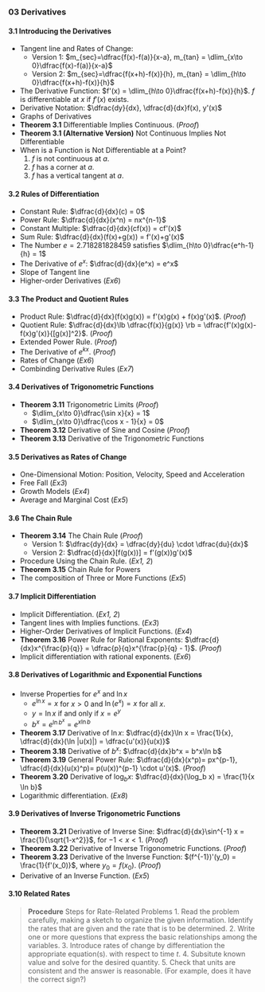 ### 03 Derivatives

#### 3.1 Introducing the Derivatives
+ Tangent line and Rates of Change:
  + Version 1: $m_{sec}=\dfrac{f(x)-f(a)}{x-a}, m_{tan} = \dlim_{x\to 0}\dfrac{f(x)-f(a)}{x-a}$
  + Version 2: $m_{sec}=\dfrac{f(x+h)-f(x)}{h}, m_{tan} = \dlim_{h\to 0}\dfrac{f(x+h)-f(x)}{h}$
+ The Derivative Function: $f'(x) = \dlim_{h\to 0}\dfrac{f(x+h)-f(x)}{h}$. $f$ is differentiable at $x$ if $f'(x)$ exists.
+ Derivative Notation: $\dfrac{dy}{dx}, \dfrac{d}{dx}f(x), y'(x)$
+ Graphs of Derivatives
+ **Theorem 3.1** Differentiable Implies Continuous. (_Proof_)
+ **Theorem 3.1 (Alternative Version)** Not Continuous Implies Not Differentiable
+ When is a Function is Not Differentiable at a Point?
  1. $f$ is not continuous at $a$.
  2. $f$ has a corner at $a$.
  3. $f$ has a vertical tangent at $a$.

#### 3.2 Rules of Differentiation
+ Constant Rule: $\dfrac{d}{dx}(c) = 0$
+ Power Rule: $\dfrac{d}{dx}(x^n) = nx^{n-1}$
+ Constant Multiple: $\dfrac{d}{dx}(cf(x)) = cf'(x)$
+ Sum Rule: $\dfrac{d}{dx}(f(x)+g(x)) = f'(x)+g'(x)$
+ The Number $e=2.718281828459$ satisfies $\dlim_{h\to 0}\dfrac{e^h-1}{h} = 1$
+ The Derivative of $e^x$: $\dfrac{d}{dx}(e^x) = e^x$
+ Slope of Tangent line
+ Higher-order Derivatives (_Ex6_)

#### 3.3 The Product and Quotient Rules
+ Product Rule: $\dfrac{d}{dx}(f(x)g(x)) = f'(x)g(x) + f(x)g'(x)$. (_Proof_)
+ Quotient Rule: $\dfrac{d}{dx}\lb \dfrac{f(x)}{g(x)} \rb = \dfrac{f'(x)g(x)-f(x)g'(x)}{[g(x)]^2}$. (_Proof_)
+ Extended Power Rule. (_Proof_)
+ The Derivative of $e^{kx}$. (_Proof_)
+ Rates of Change (_Ex6_)
+ Combinding Derivative Rules (_Ex7_)

#### 3.4 Derivatives of Trigonometric Functions
+ **Theorem 3.11** Trigonometric Limits (_Proof_)
  + $\dlim_{x\to 0}\dfrac{\sin x}{x} = 1$
  + $\dlim_{x\to 0}\dfrac{\cos x - 1}{x} = 0$
+ **Theorem 3.12** Derivative of Sine and Cosine (_Proof_)
+ **Theorem 3.13** Derivative of the Trigonometric Functions

#### 3.5 Derivatives as Rates of Change
+ One-Dimensional Motion: Position, Velocity, Speed and Acceleration
+ Free Fall (_Ex3_)
+ Growth Models (_Ex4_)
+ Average and Marginal Cost (_Ex5_)

#### 3.6 The Chain Rule
+ **Theorem 3.14** The Chain Rule (_Proof_)
  + Version 1: $\dfrac{dy}{dx} = \dfrac{dy}{du} \cdot \dfrac{du}{dx}$
  + Version 2: $\dfrac{d}{dx}[f(g(x))] = f'(g(x))g'(x)$
+ Procedure Using the Chain Rule. (_Ex1, 2_)
+ **Theorem 3.15** Chain Rule for Powers
+ The composition of Three or More Functions (_Ex5_)

#### 3.7 Implicit Differentiation
+ Implicit Differentiation. (_Ex1, 2_)
+ Tangent lines with Implies functions. (_Ex3_)
+ Higher-Order Derivatives of Implicit Functions. (_Ex4_)
+ **Theorem 3.16** Power Rule for Rational Exponents: $\dfrac{d}{dx}x^{\frac{p}{q}} = \dfrac{p}{q}x^{\frac{p}{q} - 1}$. (_Proof_)
+ Implicit differentiation with rational exponents. (_Ex6_)

#### 3.8 Derivatives of Logarithmic and Exponential Functions
+ Inverse Properties for $e^x$ and $\ln x$
  + $e^{\ln x} = x$ for $x>0$ and $\ln(e^x) = x$ for all $x$.
  + $y=\ln x$ if and only if $x=e^y$
  + $b^x=e^{\ln b^x} = e^{x\ln b}$
+ **Theorem 3.17** Derivative of $\ln x$: $\dfrac{d}{dx}\ln x = \frac{1}{x}, \dfrac{d}{dx}(\ln |u(x)|) = \dfrac{u'(x)}{u(x)}$
+ **Theorem 3.18** Derivative of $b^x$: $\dfrac{d}{dx}b^x = b^x\ln b$
+ **Theorem 3.19** General Power Rule: $\dfrac{d}{dx}(x^p)= px^{p-1}, \dfrac{d}{dx}(u(x)^p)= p(u(x))^{p-1} \cdot u'(x)$. (_Proof_)
+ **Theorem 3.20** Derivative of $\log_b x$: $\dfrac{d}{dx}(\log_b x) = \frac{1}{x \ln b}$
+ Logarithmic differentiation. (_Ex8_)

#### 3.9 Derivatives of Inverse Trigonometric Functions
+ **Theorem 3.21** Derivative of Inverse Sine: $\dfrac{d}{dx}\sin^{-1} x = \frac{1}{\sqrt{1-x^2}}$, for $-1<x<1$. (_Proof_)
+ **Theorem 3.22** Derivative of Inverse Trigonometric Functions. (_Proof_)
+ **Theorem 3.23** Derivative of the Inverse Function: $(f^{-1})'(y_0) = \frac{1}{f'(x_0)}$, where $y_0=f(x_0)$. (_Proof_)
+ Derivative of an Inverse Function. (_Ex5_)

#### 3.10 Related Rates

>**Procedure** Steps for Rate-Related Problems
1\. Read the problem carefully, making a sketch to organize the given information. Identify the rates that are given and the rate that is to be determined.
2\. Write one or more questions that express the basic relationships among the variables.
3\. Introduce rates of change by differentiation the appropriate equation(s). with respect to time $t$.
4\. Subsitute known value and solve for the desired quantity.
5\. Check that units are consistent and the answer is reasonable. (For example, does it have the correct sign?)
